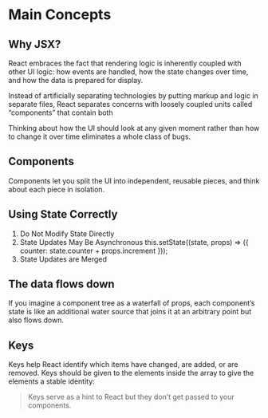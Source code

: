 # Main Concepts

## Why JSX?
React embraces the fact that rendering logic is inherently coupled with other UI logic: how events are handled, how the state changes over time, and how the data is prepared for display.

Instead of artificially separating technologies by putting markup and logic in separate files, React separates concerns with loosely coupled units called “components” that contain both

Thinking about how the UI should look at any given moment rather than how to change it over time eliminates a whole class of bugs.

## Components

Components let you split the UI into independent, reusable pieces, and think about each piece in isolation. 


## Using State Correctly

1. Do Not Modify State Directly
2. State Updates May Be Asynchronous
    this.setState((state, props) => ({
    counter: state.counter + props.increment
    }));
3. State Updates are Merged

## The data flows down
If you imagine a component tree as a waterfall of props, each component’s state is like an additional water source that joins it at an arbitrary point but also flows down.

## Keys

Keys help React identify which items have changed, are added, or are removed. Keys should be given to the elements inside the array to give the elements a stable identity:

> Keys serve as a hint to React but they don’t get passed to your components.